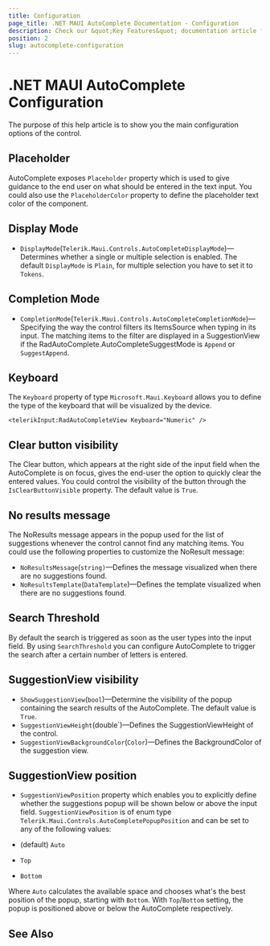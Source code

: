```yaml
---
title: Configuration
page_title: .NET MAUI AutoComplete Documentation - Configuration
description: Check our &quot;Key Features&quot; documentation article for Telerik .NET MAUI AutoComplete control.
position: 2
slug: autocomplete-configuration
---
```


# .NET MAUI AutoComplete Configuration

The purpose of this help article is to show you the main configuration options of the control.

## Placeholder

AutoComplete exposes `Placeholder` property which is used to give guidance to the end user on what should be entered in the text input.
You could also use the `PlaceholderColor` property to define the placeholder text color of the component.

<snippet id='autocompleteview-features-watermark'/>

## Display Mode

* `DisplayMode`(`Telerik.Maui.Controls.AutoCompleteDisplayMode`)&mdash;Determines whether a single or multiple selection is enabled. The default `DisplayMode` is `Plain`, for multiple selection you have to set it to `Tokens`.

## Completion Mode

* `CompletionMode`(`Telerik.Maui.Controls.AutoCompleteCompletionMode`)&mdash;Specifying the way the control filters its ItemsSource when typing in its input. The matching items to the filter are displayed in a SuggestionView if the RadAutoComplete.AutoCompleteSuggestMode is `Append` or `SuggestAppend`.

## Keyboard

The `Keyboard` property of type `Microsoft.Maui.Keyboard` allows you to define the type of the keyboard that will be visualized by the device. 

```XAML
<telerikInput:RadAutoCompleteView Keyboard="Numeric" />
```

## Clear button visibility

The Clear button, which appears at the right side of the input field when the AutoComplete is on focus, gives the end-user the option to quickly clear the entered values. You could control the visibility of the button through the `IsClearButtonVisible` property. The default value is `True`.

<snippet id='autocomplete-clearbutton-visibility'/>

## No results message

The NoResults message appears in the popup used for the list of suggestions whenever the control cannot find any matching items.  You could use the following properties to customize the NoResult message:

* `NoResultsMessage`(`string)`&mdash;Defines the message visualized when there are no suggestions found.
* `NoResultsTemplate`(`DataTemplate`)&mdash;Defines the template visualized when there are no suggestions found.

<snippet id='autocomplete-noresultsmessage'/>

## Search Threshold

By default the search is triggered as soon as the user types into the input field. By using `SearchThreshold` you can configure AutoComplete to trigger the search after a certain number of letters is entered. 

<snippet id='autocomplete-searchthreshold'/>

## SuggestionView visibility

* `ShowSuggestionView`(`bool`)&mdash;Determine the visibility of the popup containing the search results of the AutoComplete. The default value is `True`.
* `SuggestionViewHeight`(double`)&mdash;Defines the SuggestionViewHeight of the control.
* `SuggestionViewBackgroundColor`(`Color`)&mdash;Defines the BackgroundColor of the suggestion view.

<snippet id='autocomplete-suggestionview'/>

## SuggestionView position

* `SuggestionViewPosition` property which enables you to explicitly define whether the suggestions popup will be shown below or above the input field. `SuggestionViewPosition` is of enum type `Telerik.Maui.Controls.AutoCompletePopupPosition` and can be set to any of the following values:

* (default) `Auto`
* `Top`
* `Bottom`

Where `Auto` calculates the available space and chooses what's the best position of the popup, starting with `Bottom`. With `Top`/`Bottom` setting, the popup is positioned above or below the AutoComplete respectively.

<snippet id='autocomplete-suggestionview-position' />

## See Also

